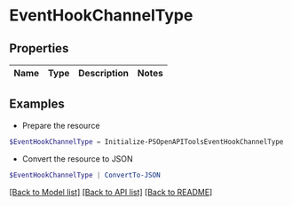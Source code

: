 # EventHookChannelType
## Properties

Name | Type | Description | Notes
------------ | ------------- | ------------- | -------------

## Examples

- Prepare the resource
```powershell
$EventHookChannelType = Initialize-PSOpenAPIToolsEventHookChannelType 
```

- Convert the resource to JSON
```powershell
$EventHookChannelType | ConvertTo-JSON
```

[[Back to Model list]](../README.md#documentation-for-models) [[Back to API list]](../README.md#documentation-for-api-endpoints) [[Back to README]](../README.md)

